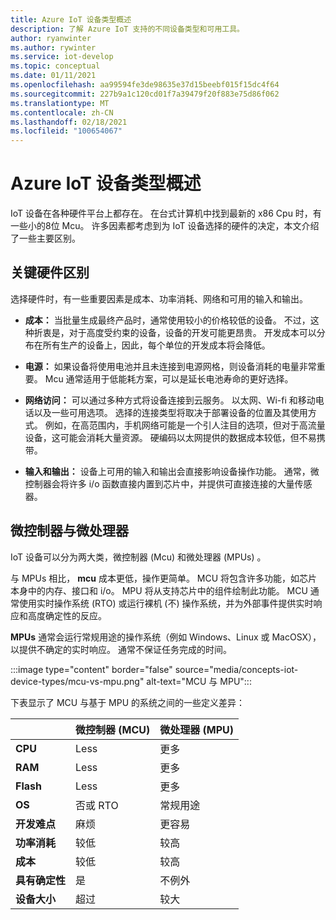 ```yaml
---
title: Azure IoT 设备类型概述
description: 了解 Azure IoT 支持的不同设备类型和可用工具。
author: ryanwinter
ms.author: rywinter
ms.service: iot-develop
ms.topic: conceptual
ms.date: 01/11/2021
ms.openlocfilehash: aa99594fe3de98635e37d15beebf015f15dc4f64
ms.sourcegitcommit: 227b9a1c120cd01f7a39479f20f883e75d86f062
ms.translationtype: MT
ms.contentlocale: zh-CN
ms.lasthandoff: 02/18/2021
ms.locfileid: "100654067"
---
```

# <a name="overview-of-azure-iot-device-types"></a>Azure IoT 设备类型概述
IoT 设备在各种硬件平台上都存在。 在台式计算机中找到最新的 x86 Cpu 时，有一些小的8位 Mcu。 许多因素都考虑到为 IoT 设备选择的硬件的决定，本文介绍了一些主要区别。

## <a name="key-hardware-differentiators"></a>关键硬件区别
选择硬件时，有一些重要因素是成本、功率消耗、网络和可用的输入和输出。

* **成本：** 当批量生成最终产品时，通常使用较小的价格较低的设备。 不过，这种折衷是，对于高度受约束的设备，设备的开发可能更昂贵。 开发成本可以分布在所有生产的设备上，因此，每个单位的开发成本将会降低。

* **电源：** 如果设备将使用电池并且未连接到电源网格，则设备消耗的电量非常重要。 Mcu 通常适用于低能耗方案，可以是延长电池寿命的更好选择。

* **网络访问：** 可以通过多种方式将设备连接到云服务。 以太网、Wi-fi 和移动电话以及一些可用选项。 选择的连接类型将取决于部署设备的位置及其使用方式。 例如，在高范围内，手机网络可能是一个引人注目的选项，但对于高流量设备，这可能会消耗大量资源。 硬编码以太网提供的数据成本较低，但不易携带。

* **输入和输出：** 设备上可用的输入和输出会直接影响设备操作功能。 通常，微控制器会将许多 i/o 函数直接内置到芯片中，并提供可直接连接的大量传感器。

## <a name="microcontrollers-vs-microprocessors"></a>微控制器与微处理器
IoT 设备可以分为两大类，微控制器 (Mcu) 和微处理器 (MPUs) 。

与 MPUs 相比， **mcu** 成本更低，操作更简单。 MCU 将包含许多功能，如芯片本身中的内存、接口和 i/o。 MPU 将从支持芯片中的组件绘制此功能。 MCU 通常使用实时操作系统 (RTO) 或运行裸机 (不) 操作系统，并为外部事件提供实时响应和高度确定性的反应。

**MPUs** 通常会运行常规用途的操作系统（例如 Windows、Linux 或 MacOSX），以提供不确定的实时响应。 通常不保证任务完成的时间。 

:::image type="content" border="false" source="media/concepts-iot-device-types/mcu-vs-mpu.png" alt-text="MCU 与 MPU":::

下表显示了 MCU 与基于 MPU 的系统之间的一些定义差异：

||微控制器 (MCU) |微处理器 (MPU) |
|-|-|-|
|**CPU**| Less | 更多 |
|**RAM**| Less | 更多 |
|**Flash**| Less | 更多 |
|**OS**| 否或 RTO | 常规用途 |
|**开发难点**| 麻烦 |  更容易 |
|**功率消耗**| 较低 | 较高 |
|**成本**| 较低 | 较高 |
|**具有确定性**| 是 | 不例外|
|**设备大小**| 超过 | 较大 |

